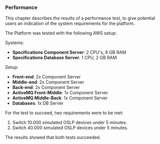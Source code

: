 ### Performance

This chapter describes the results of a performance test, to give potential users an indication of the system requirements for the platform.

The Platform was tested with the following AWS setup:

Systems:

- **Specifications Component Server**: 2 CPU's, 8 GB RAM
- **Specifications Database Server**: 1 CPU, 2 GB RAM

Setup:

- **Front-end**: 2x Component Server
- **Middle-end**: 2x Component Server
- **Back-end**: 2x Component Server
- **ActiveMQ Front-Middle**: 1x Component Server
- **ActiveMQ Middle-Back**: 1x Component Server
- **Databases**: 1x DB Server

For the test to succeed, two requirements were to be met:

1. Switch 10.000 simulated OSLP devices under 5 minutes.
2. Switch 40.000 simulated OSLP devices under 5 minutes.

The results showed that both tests succeeded.

